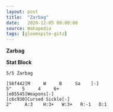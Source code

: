 ```yaml
---
layout: post
title:  "Zarbag"
date:   2020-12-05 00:00:00
source: Wahapedia
tags: [gloomspite-gitz]
---
```


**Zarbag**

**Stat Block**
```
5/5 Zarbag
```

```
[56f442]M     W     B     Sa    [-]
5"    5     4     6+    
[e85545]Weapons[-]
[c6c930]Cursed Sickle[-]
2"     A:3    H:3+   W:3+   R:-1   D:1   
```
    